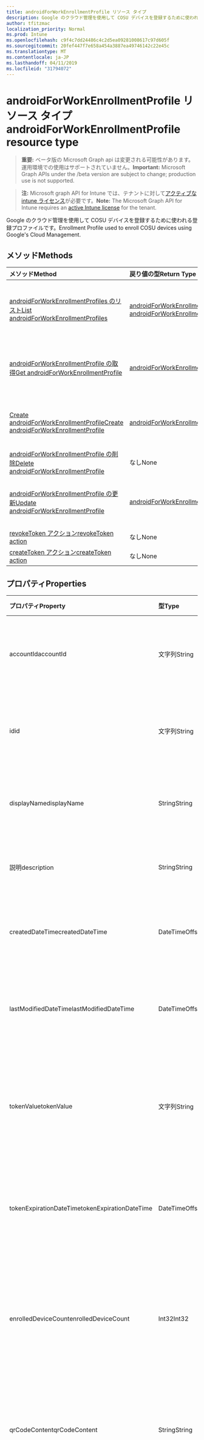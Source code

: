 ```yaml
---
title: androidForWorkEnrollmentProfile リソース タイプ
description: Google のクラウド管理を使用して COSU デバイスを登録するために使われる登録プロファイルです。
author: tfitzmac
localization_priority: Normal
ms.prod: Intune
ms.openlocfilehash: c9f4c7dd24486c4c2d5ea09281008617c97d605f
ms.sourcegitcommit: 20fef447f7e658a454a3887ea49746142c22e45c
ms.translationtype: MT
ms.contentlocale: ja-JP
ms.lasthandoff: 04/11/2019
ms.locfileid: "31794072"
---
```

# <a name="androidforworkenrollmentprofile-resource-type"></a><span data-ttu-id="e8d03-103">androidForWorkEnrollmentProfile リソース タイプ</span><span class="sxs-lookup"><span data-stu-id="e8d03-103">androidForWorkEnrollmentProfile resource type</span></span>

> <span data-ttu-id="e8d03-104">**重要:** ベータ版の Microsoft Graph api は変更される可能性があります。運用環境での使用はサポートされていません。</span><span class="sxs-lookup"><span data-stu-id="e8d03-104">**Important:** Microsoft Graph APIs under the /beta version are subject to change; production use is not supported.</span></span>

> <span data-ttu-id="e8d03-105">**注:** Microsoft graph API for Intune では、テナントに対して[アクティブな intune ライセンス](https://go.microsoft.com/fwlink/?linkid=839381)が必要です。</span><span class="sxs-lookup"><span data-stu-id="e8d03-105">**Note:** The Microsoft Graph API for Intune requires an [active Intune license](https://go.microsoft.com/fwlink/?linkid=839381) for the tenant.</span></span>

<span data-ttu-id="e8d03-106">Google のクラウド管理を使用して COSU デバイスを登録するために使われる登録プロファイルです。</span><span class="sxs-lookup"><span data-stu-id="e8d03-106">Enrollment Profile used to enroll COSU devices using Google's Cloud Management.</span></span>

## <a name="methods"></a><span data-ttu-id="e8d03-107">メソッド</span><span class="sxs-lookup"><span data-stu-id="e8d03-107">Methods</span></span>
|<span data-ttu-id="e8d03-108">メソッド</span><span class="sxs-lookup"><span data-stu-id="e8d03-108">Method</span></span>|<span data-ttu-id="e8d03-109">戻り値の型</span><span class="sxs-lookup"><span data-stu-id="e8d03-109">Return Type</span></span>|<span data-ttu-id="e8d03-110">説明</span><span class="sxs-lookup"><span data-stu-id="e8d03-110">Description</span></span>|
|:---|:---|:---|
|[<span data-ttu-id="e8d03-111">androidForWorkEnrollmentProfiles のリスト</span><span class="sxs-lookup"><span data-stu-id="e8d03-111">List androidForWorkEnrollmentProfiles</span></span>](../api/intune-androidforwork-androidforworkenrollmentprofile-list.md)|<span data-ttu-id="e8d03-112">[androidForWorkEnrollmentProfile](../resources/intune-androidforwork-androidforworkenrollmentprofile.md) コレクション</span><span class="sxs-lookup"><span data-stu-id="e8d03-112">[androidForWorkEnrollmentProfile](../resources/intune-androidforwork-androidforworkenrollmentprofile.md) collection</span></span>|<span data-ttu-id="e8d03-113">[androidForWorkEnrollmentProfile](../resources/intune-androidforwork-androidforworkenrollmentprofile.md) オブジェクトのプロパティとリレーションシップをリストします。</span><span class="sxs-lookup"><span data-stu-id="e8d03-113">List properties and relationships of the [androidForWorkEnrollmentProfile](../resources/intune-androidforwork-androidforworkenrollmentprofile.md) objects.</span></span>|
|[<span data-ttu-id="e8d03-114">androidForWorkEnrollmentProfile の取得</span><span class="sxs-lookup"><span data-stu-id="e8d03-114">Get androidForWorkEnrollmentProfile</span></span>](../api/intune-androidforwork-androidforworkenrollmentprofile-get.md)|[<span data-ttu-id="e8d03-115">androidForWorkEnrollmentProfile</span><span class="sxs-lookup"><span data-stu-id="e8d03-115">androidForWorkEnrollmentProfile</span></span>](../resources/intune-androidforwork-androidforworkenrollmentprofile.md)|<span data-ttu-id="e8d03-116">[androidForWorkEnrollmentProfile](../resources/intune-androidforwork-androidforworkenrollmentprofile.md) オブジェクトのプロパティとリレーションシップを読み取ります。</span><span class="sxs-lookup"><span data-stu-id="e8d03-116">Read properties and relationships of the [androidForWorkEnrollmentProfile](../resources/intune-androidforwork-androidforworkenrollmentprofile.md) object.</span></span>|
|[<span data-ttu-id="e8d03-117">Create androidForWorkEnrollmentProfile</span><span class="sxs-lookup"><span data-stu-id="e8d03-117">Create androidForWorkEnrollmentProfile</span></span>](../api/intune-androidforwork-androidforworkenrollmentprofile-create.md)|[<span data-ttu-id="e8d03-118">androidForWorkEnrollmentProfile</span><span class="sxs-lookup"><span data-stu-id="e8d03-118">androidForWorkEnrollmentProfile</span></span>](../resources/intune-androidforwork-androidforworkenrollmentprofile.md)|<span data-ttu-id="e8d03-119">新しい [androidForWorkEnrollmentProfile](../resources/intune-androidforwork-androidforworkenrollmentprofile.md) オブジェクトを作成します。</span><span class="sxs-lookup"><span data-stu-id="e8d03-119">Create a new [androidForWorkEnrollmentProfile](../resources/intune-androidforwork-androidforworkenrollmentprofile.md) object.</span></span>|
|[<span data-ttu-id="e8d03-120">androidForWorkEnrollmentProfile の削除</span><span class="sxs-lookup"><span data-stu-id="e8d03-120">Delete androidForWorkEnrollmentProfile</span></span>](../api/intune-androidforwork-androidforworkenrollmentprofile-delete.md)|<span data-ttu-id="e8d03-121">なし</span><span class="sxs-lookup"><span data-stu-id="e8d03-121">None</span></span>|<span data-ttu-id="e8d03-122">[androidForWorkEnrollmentProfile](../resources/intune-androidforwork-androidforworkenrollmentprofile.md) を削除します。</span><span class="sxs-lookup"><span data-stu-id="e8d03-122">Deletes a [androidForWorkEnrollmentProfile](../resources/intune-androidforwork-androidforworkenrollmentprofile.md).</span></span>|
|[<span data-ttu-id="e8d03-123">androidForWorkEnrollmentProfile の更新</span><span class="sxs-lookup"><span data-stu-id="e8d03-123">Update androidForWorkEnrollmentProfile</span></span>](../api/intune-androidforwork-androidforworkenrollmentprofile-update.md)|[<span data-ttu-id="e8d03-124">androidForWorkEnrollmentProfile</span><span class="sxs-lookup"><span data-stu-id="e8d03-124">androidForWorkEnrollmentProfile</span></span>](../resources/intune-androidforwork-androidforworkenrollmentprofile.md)|<span data-ttu-id="e8d03-125">[androidForWorkEnrollmentProfile](../resources/intune-androidforwork-androidforworkenrollmentprofile.md) オブジェクトのプロパティを更新します。</span><span class="sxs-lookup"><span data-stu-id="e8d03-125">Update the properties of a [androidForWorkEnrollmentProfile](../resources/intune-androidforwork-androidforworkenrollmentprofile.md) object.</span></span>|
|[<span data-ttu-id="e8d03-126">revokeToken アクション</span><span class="sxs-lookup"><span data-stu-id="e8d03-126">revokeToken action</span></span>](../api/intune-androidforwork-androidforworkenrollmentprofile-revoketoken.md)|<span data-ttu-id="e8d03-127">なし</span><span class="sxs-lookup"><span data-stu-id="e8d03-127">None</span></span>|<span data-ttu-id="e8d03-128">まだ文書化されていません</span><span class="sxs-lookup"><span data-stu-id="e8d03-128">Not yet documented</span></span>|
|[<span data-ttu-id="e8d03-129">createToken アクション</span><span class="sxs-lookup"><span data-stu-id="e8d03-129">createToken action</span></span>](../api/intune-androidforwork-androidforworkenrollmentprofile-createtoken.md)|<span data-ttu-id="e8d03-130">なし</span><span class="sxs-lookup"><span data-stu-id="e8d03-130">None</span></span>|<span data-ttu-id="e8d03-131">まだ文書化されていません</span><span class="sxs-lookup"><span data-stu-id="e8d03-131">Not yet documented</span></span>|

## <a name="properties"></a><span data-ttu-id="e8d03-132">プロパティ</span><span class="sxs-lookup"><span data-stu-id="e8d03-132">Properties</span></span>
|<span data-ttu-id="e8d03-133">プロパティ</span><span class="sxs-lookup"><span data-stu-id="e8d03-133">Property</span></span>|<span data-ttu-id="e8d03-134">型</span><span class="sxs-lookup"><span data-stu-id="e8d03-134">Type</span></span>|<span data-ttu-id="e8d03-135">説明</span><span class="sxs-lookup"><span data-stu-id="e8d03-135">Description</span></span>|
|:---|:---|:---|
|<span data-ttu-id="e8d03-136">accountId</span><span class="sxs-lookup"><span data-stu-id="e8d03-136">accountId</span></span>|<span data-ttu-id="e8d03-137">文字列</span><span class="sxs-lookup"><span data-stu-id="e8d03-137">String</span></span>|<span data-ttu-id="e8d03-138">登録プロファイルが属するテナント GUID。</span><span class="sxs-lookup"><span data-stu-id="e8d03-138">Tenant GUID the enrollment profile belongs to.</span></span>|
|<span data-ttu-id="e8d03-139">id</span><span class="sxs-lookup"><span data-stu-id="e8d03-139">id</span></span>|<span data-ttu-id="e8d03-140">文字列</span><span class="sxs-lookup"><span data-stu-id="e8d03-140">String</span></span>|<span data-ttu-id="e8d03-141">登録プロファイルの一意の GUID。</span><span class="sxs-lookup"><span data-stu-id="e8d03-141">Unique GUID for the enrollment profile.</span></span>|
|<span data-ttu-id="e8d03-142">displayName</span><span class="sxs-lookup"><span data-stu-id="e8d03-142">displayName</span></span>|<span data-ttu-id="e8d03-143">String</span><span class="sxs-lookup"><span data-stu-id="e8d03-143">String</span></span>|<span data-ttu-id="e8d03-144">登録プロファイルの表示名。</span><span class="sxs-lookup"><span data-stu-id="e8d03-144">Display name for the enrollment profile.</span></span>|
|<span data-ttu-id="e8d03-145">説明</span><span class="sxs-lookup"><span data-stu-id="e8d03-145">description</span></span>|<span data-ttu-id="e8d03-146">String</span><span class="sxs-lookup"><span data-stu-id="e8d03-146">String</span></span>|<span data-ttu-id="e8d03-147">登録プロファイルの説明。</span><span class="sxs-lookup"><span data-stu-id="e8d03-147">Description for the enrollment profile.</span></span>|
|<span data-ttu-id="e8d03-148">createdDateTime</span><span class="sxs-lookup"><span data-stu-id="e8d03-148">createdDateTime</span></span>|<span data-ttu-id="e8d03-149">DateTimeOffset</span><span class="sxs-lookup"><span data-stu-id="e8d03-149">DateTimeOffset</span></span>|<span data-ttu-id="e8d03-150">登録プロファイルが作成された日時。</span><span class="sxs-lookup"><span data-stu-id="e8d03-150">Date time the enrollment profile was created.</span></span>|
|<span data-ttu-id="e8d03-151">lastModifiedDateTime</span><span class="sxs-lookup"><span data-stu-id="e8d03-151">lastModifiedDateTime</span></span>|<span data-ttu-id="e8d03-152">DateTimeOffset</span><span class="sxs-lookup"><span data-stu-id="e8d03-152">DateTimeOffset</span></span>|<span data-ttu-id="e8d03-153">登録プロファイルが最後に変更された日時。</span><span class="sxs-lookup"><span data-stu-id="e8d03-153">Date time the enrollment profile was last modified.</span></span>|
|<span data-ttu-id="e8d03-154">tokenValue</span><span class="sxs-lookup"><span data-stu-id="e8d03-154">tokenValue</span></span>|<span data-ttu-id="e8d03-155">文字列</span><span class="sxs-lookup"><span data-stu-id="e8d03-155">String</span></span>|<span data-ttu-id="e8d03-156">この登録プロファイル用に最後に作成されたトークンの値。</span><span class="sxs-lookup"><span data-stu-id="e8d03-156">Value of the most recently created token for this enrollment profile.</span></span>|
|<span data-ttu-id="e8d03-157">tokenExpirationDateTime</span><span class="sxs-lookup"><span data-stu-id="e8d03-157">tokenExpirationDateTime</span></span>|<span data-ttu-id="e8d03-158">DateTimeOffset</span><span class="sxs-lookup"><span data-stu-id="e8d03-158">DateTimeOffset</span></span>|<span data-ttu-id="e8d03-159">最後に作成されたトークンの有効期限が切れる日時。</span><span class="sxs-lookup"><span data-stu-id="e8d03-159">Date time the most recently created token will expire.</span></span>|
|<span data-ttu-id="e8d03-160">enrolledDeviceCount</span><span class="sxs-lookup"><span data-stu-id="e8d03-160">enrolledDeviceCount</span></span>|<span data-ttu-id="e8d03-161">Int32</span><span class="sxs-lookup"><span data-stu-id="e8d03-161">Int32</span></span>|<span data-ttu-id="e8d03-162">この登録プロファイルを使用して登録した Android デバイスの合計数。</span><span class="sxs-lookup"><span data-stu-id="e8d03-162">Total number of Android devices that have enrolled using this enrollment profile.</span></span>|
|<span data-ttu-id="e8d03-163">qrCodeContent</span><span class="sxs-lookup"><span data-stu-id="e8d03-163">qrCodeContent</span></span>|<span data-ttu-id="e8d03-164">String</span><span class="sxs-lookup"><span data-stu-id="e8d03-164">String</span></span>|<span data-ttu-id="e8d03-165">トークン用の QR コードを生成するために使用された文字列。</span><span class="sxs-lookup"><span data-stu-id="e8d03-165">String used to generate a QR code for the token.</span></span>|
|<span data-ttu-id="e8d03-166">qrCodeImage</span><span class="sxs-lookup"><span data-stu-id="e8d03-166">qrCodeImage</span></span>|[<span data-ttu-id="e8d03-167">mimeContent</span><span class="sxs-lookup"><span data-stu-id="e8d03-167">mimeContent</span></span>](../resources/intune-shared-mimecontent.md)|<span data-ttu-id="e8d03-168">トークンの QR コードを生成するために使用する文字列。</span><span class="sxs-lookup"><span data-stu-id="e8d03-168">String used to generate a QR code for the token.</span></span>|

## <a name="relationships"></a><span data-ttu-id="e8d03-169">リレーションシップ</span><span class="sxs-lookup"><span data-stu-id="e8d03-169">Relationships</span></span>
<span data-ttu-id="e8d03-170">なし</span><span class="sxs-lookup"><span data-stu-id="e8d03-170">None</span></span>

## <a name="json-representation"></a><span data-ttu-id="e8d03-171">JSON 表記</span><span class="sxs-lookup"><span data-stu-id="e8d03-171">JSON Representation</span></span>
<span data-ttu-id="e8d03-172">以下は、リソースの JSON 表記です。</span><span class="sxs-lookup"><span data-stu-id="e8d03-172">Here is a JSON representation of the resource.</span></span>
<!-- {
  "blockType": "resource",
  "keyProperty": "id",
  "@odata.type": "microsoft.graph.androidForWorkEnrollmentProfile"
}
-->
``` json
{
  "@odata.type": "#microsoft.graph.androidForWorkEnrollmentProfile",
  "accountId": "String",
  "id": "String (identifier)",
  "displayName": "String",
  "description": "String",
  "createdDateTime": "String (timestamp)",
  "lastModifiedDateTime": "String (timestamp)",
  "tokenValue": "String",
  "tokenExpirationDateTime": "String (timestamp)",
  "enrolledDeviceCount": 1024,
  "qrCodeContent": "String",
  "qrCodeImage": {
    "@odata.type": "microsoft.graph.mimeContent",
    "type": "String",
    "value": "binary"
  }
}
```





